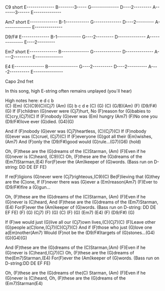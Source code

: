 C9 short
E--------------
B--------3-----
G--------------
D----2---------
A-------3------
E--------------

Am7 short
E--------------
B-1------------
G--------------
D----2---------
A--------------
E--------------

D9/F#
E--------------
B-1------------
G----2---------
D--------------
A--------------
E----2---------

Em7 short
E--------------
B--------------
G--------------
D--------------
A----2---------
E--------------

E4
E---------------
B---------------
G----2----------
D----2----------
A----2----------
E---------------

Capo 2nd fret 

In this song, high E-string often remains unplayed (you´ll hear)
 
High notes here: 
                 e    d   c    b                      
(C) (Em) (C)(C9)(C)(Cj7) (Am) (G) 
                   b c d e
(C) (G) (C) (G/B)(Am)      (F) (D9/F#) (G)
If (F)children (G)never were (Cj7)hurt,
No (F)reason for (G)babies to (C)cry,(Cj7)(C) 
If (F)nobody (G)ever was (Em) hungry (Am7)
(F)No one you (D9/F#)love ever (G)died. (G4)(G) 

And if (F)nobody (G)ever was (Cj7)heartless, (C)(Cj7)(C)
If (F)nobody (G)ever was (C)cruel, (Cj7)(C)
If (F)everyone (G)got all their (Em)wishes, (Am7)
And (F)only the (D9/F#)good would (G)rule...(G7)(G6) (hold)

Oh, (F)these are the (G)dreams of the (C)Starman, (Am)
(F)Even if he (G)never is (C)heard, (C9)(C)
Oh, (F)these are the (G)dreams of the (Em7)Starman,(E4)
For(F)ever the (Am)keeper of (G)words. (Bass run on D-string: DD DE EF FE)

If re(F)ligions (G)never were (Cj7)righteous,(C9)(C)
Be(F)lieving that (G)they are the (C)one,
If (F)never there was (G)ever a (Em)reason(Am7)
(F)Ever to (D9/F#)fire a (G)gun…

Oh, (F)these are the (G)dreams of the (C)Starman, (Am)
(F)Even if he (G)never is (C)heard,
And (F)these are the (G)dreams of the (Em7)Starman,(E4)
For(F)ever the (Am)keeper of (G)words. (Bass run on D-string: DD DE EF FE)
(F)  (G)  (Cj7)  (F)  (G)  (C)  (F)  (G)  (Em7) (E4)  (F)  (D9/F#)  (G)

If (F)we would just (G)live all our (Cj7)own lives,(C)(Cj7)(C)
(F)Leave other (G)people a(C)lone,(Cj7)(C)(Cj7)(C)
And if (F)those who just (G)love one a(Em)nother(Am7)
Would (F)not be the (D9/F#)targets of (G)stones...(G4)(G)(G4)(G)

And (F)these are the (G)dreams of the (C)Starman,(Am)
(F)Even if he (G)never is (C)heard,(Cj7)(C)
Oh, (F)these are the (G)dreams of the(Em7)Starman,(E4)
For(F)ever the (Am)keeper of (G)words. (Bass run on D-string:DD DE EF FE)

Oh, (F)these are the (G)dreams of the(C) Starman, (Am)
(F)Even if he (G)never is (C)heard, 
Oh, (F)these are the (G)dreams of the (Em7)Starman(E4)
